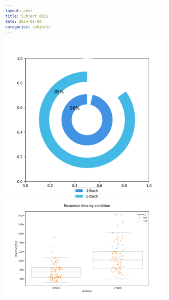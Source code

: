```yaml
---
layout: post
title: Subject 8011
date: 2025-01-02
categories: subjects
---
```


![](data/8011/run-22/8011_accuracy_by_condition.png)
![](data/8011/run-22/8011_response_time_by_condition.png)
